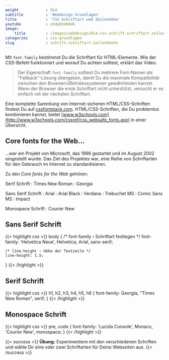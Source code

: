 ```yaml
---
weight            : 014
subtitle          : 'Webdesign Grundlagen'
title             : 'CSS Schriftart und Zeilenhöhe'
youtube           : eVdpEh4bKdk
image:
    title         : /images/webdesign/014-css-schrift-schriftart-zeilenhoehe-1280x720.jpg
categories        : css-grundlagen
slug              : schrift-schriftart-zeilenhoehe
---
```

Mit `font-family` bestimmst Du die Schriftart für HTML-Elemente. Wie der CSS-Befehl funktioniert und worauf Du achten solltest, erklärt das Video.
<!--more-->

> Der Eigenschaft `font-family` solltest Du mehrere Font-Namen als "Fallback"-Lösung übergeben, damit Du die maximale Kompatibilität zwischen den Browsern/Betriebssystemen gewährleisten kannst. Wenn der Browser die erste Schriftart nicht unterstützt, versucht er es einfach mit der nächsten Schriftart.

Eine komplette Sammlung von Internet-sicheren HTML/CSS-Schriften findest Du auf [cssfontstack.com](http://www.cssfontstack.com/). HTML/CSS-Schriften, die Du problemlos kombinieren kannst, bietet [www.w3schools.com](http://www.w3schools.com/cssref/css_websafe_fonts.asp) in einer Übersicht.

## Core fonts for the Web…

…war ein Projekt von Microsoft, das 1996 gestartet und im August 2002 eingestellt wurde. Das Ziel des Projektes war, eine Reihe von Schriftarten für den Gebrauch im Internet zu standardisieren.

Zu den *Core fonts for the Web* gehören:

Serif Schrift
:   Times New Roman
:   Georgia

Sans Serif Schrift
:   Arial
:   Arial Black
:   Verdana
:   Trebuchet MS
:   Comic Sans MS
:   Impact

Monospace Schrift
:   Courier New

## Sans Serif Schrift

{{< highlight css >}}
body {
    /* font-family › Schriftart festlegen */
    font-family: 'Helvetica Neue', Helvetica, Arial, sans-serif;

    /* line-height › Höhe der Textzeile */
    line-height: 1.5;
}
{{< /highlight >}}

## Serif Schrift

{{< highlight css >}}
h1,
h2,
h3,
h4,
h5,
h6 {
    font-family: Georgia, "Times New Roman", serif;
}
{{< /highlight >}}

## Monospace Schrift

{{< highlight css >}}
pre, code {
    font-family: 'Lucida Console', Monaco, 'Courier New', monospace;
}
{{< /highlight >}}

{{< success >}}
**Übung:** Experimentiere mit den verschiedenen Schriften und wähle Dir eine oder zwei Schriftarten für Deine Webseiten aus.
{{< /success >}}
